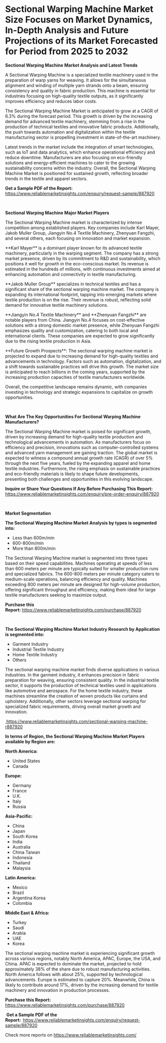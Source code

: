 <p><h1>Sectional Warping Machine Market Size Focuses on Market Dynamics, In-Depth Analysis and Future Projections of its Market Forecasted for Period from 2025 to 2032</h1></p><p><strong>Sectional Warping Machine Market Analysis and Latest Trends</strong></p>
<p><p>A Sectional Warping Machine is a specialized textile machinery used in the preparation of warp yarns for weaving. It allows for the simultaneous alignment and winding of multiple yarn strands onto a beam, ensuring consistency and quality in fabric production. This machine is essential for industries focusing on high-quality textile outputs, as it significantly improves efficiency and reduces labor costs.</p><p>The Sectional Warping Machine Market is anticipated to grow at a CAGR of 6.3% during the forecast period. This growth is driven by the increasing demand for advanced textile machinery, stemming from a rise in the production of technical textiles and innovative fabric products. Additionally, the push towards automation and digitalization within the textile manufacturing sector is propelling investment in state-of-the-art machinery.</p><p>Latest trends in the market include the integration of smart technologies, such as IoT and data analytics, which enhance operational efficiency and reduce downtime. Manufacturers are also focusing on eco-friendly solutions and energy-efficient machines to cater to the growing sustainability concerns within the industry. Overall, the Sectional Warping Machine Market is positioned for sustained growth, reflecting broader trends in the textile and apparel sectors.</p></p>
<p><strong>Get a Sample PDF of the Report:&nbsp;</strong> <a href="https://www.reliablemarketinsights.com/enquiry/request-sample/887920?utm_campaign=2210&utm_medium=2&utm_source=Github&utm_content=ia&utm_term=09042025&utm_id=sectional-warping-machine">https://www.reliablemarketinsights.com/enquiry/request-sample/887920</a></p>
<p>&nbsp;</p>
<p><strong>Sectional Warping Machine Major Market Players</strong></p>
<p><p>The Sectional Warping Machine market is characterized by intense competition among established players. Key companies include Karl Mayer, Jakob Muller Group, Jiangyin No.4 Textile Machinery, Zhenyuan Fangzhi, and several others, each focusing on innovation and market expansion.</p><p>**Karl Mayer** is a dominant player known for its advanced textile machinery, particularly in the warping segment. The company has a strong market presence, driven by its commitment to R&D and sustainability, which positions it well for growth in the eco-conscious market. Its revenue is estimated in the hundreds of millions, with continuous investments aimed at enhancing automation and connectivity in textile manufacturing.</p><p>**Jakob Muller Group** specializes in technical textiles and has a significant share of the sectional warping machine market. The company is expanding its international footprint, tapping into emerging markets where textile production is on the rise. Their revenue is robust, reflecting solid demand for innovative textile machinery solutions.</p><p>**Jiangyin No.4 Textile Machinery** and **Zhenyuan Fangzhi** are notable players from China. Jiangyin No.4 focuses on cost-effective solutions with a strong domestic market presence, while Zhenyuan Fangzhi emphasizes quality and customization, catering to both local and international clients. These companies are expected to grow significantly due to the rising textile production in Asia.</p><p>**Future Growth Prospects**: The sectional warping machine market is projected to expand due to increasing demand for high-quality textiles and advancements in technology. Factors such as automation, digitalization, and a shift towards sustainable practices will drive this growth. The market size is anticipated to reach billions in the coming years, supported by the increasing production capacities of textile manufacturers worldwide.</p><p>Overall, the competitive landscape remains dynamic, with companies investing in technology and strategic expansions to capitalize on growth opportunities.</p></p>
<p>&nbsp;</p>
<p><strong>What Are The Key Opportunities For Sectional Warping Machine Manufacturers?</strong></p>
<p><p>The Sectional Warping Machine market is poised for significant growth, driven by increasing demand for high-quality textile production and technological advancements in automation. As manufacturers focus on efficiency and precision, innovations such as computer-controlled systems and advanced yarn management are gaining traction. The global market is expected to witness a compound annual growth rate (CAGR) of over 5% through the next five years, fueled by the expanding apparel and home textile industries. Furthermore, the rising emphasis on sustainable practices and eco-friendly materials is likely to shape future developments, presenting both challenges and opportunities in this evolving landscape.</p></p>
<p><strong>Inquire or Share Your Questions If Any Before Purchasing This Report:</strong> <a href="https://www.reliablemarketinsights.com/enquiry/pre-order-enquiry/887920?utm_campaign=2210&utm_medium=2&utm_source=Github&utm_content=ia&utm_term=09042025&utm_id=sectional-warping-machine">https://www.reliablemarketinsights.com/enquiry/pre-order-enquiry/887920</a></p>
<p>&nbsp;</p>
<p><strong>Market Segmentation</strong></p>
<p><strong>The Sectional Warping Machine Market Analysis by types is segmented into:</strong></p>
<p><ul><li>Less than 600m/min</li><li>600-800m/min</li><li>More than 800m/min</li></ul></p>
<p><p>The Sectional Warping Machine market is segmented into three types based on their speed capabilities. Machines operating at speeds of less than 600 meters per minute are typically suited for smaller production runs and specialized fabrics. The 600-800 meters per minute category caters to medium-scale operations, balancing efficiency and quality. Machines exceeding 800 meters per minute are designed for high-volume production, offering significant throughput and efficiency, making them ideal for large textile manufacturers seeking to maximize output.</p></p>
<p><strong>Purchase this Report:&nbsp;</strong><a href="https://www.reliablemarketinsights.com/purchase/887920?utm_campaign=2210&utm_medium=2&utm_source=Github&utm_content=ia&utm_term=09042025&utm_id=sectional-warping-machine">https://www.reliablemarketinsights.com/purchase/887920</a></p>
<p>&nbsp;</p>
<p><strong>The Sectional Warping Machine Market Industry Research by Application is segmented into:</strong></p>
<p><ul><li>Garment Industry</li><li>Industrial Textile Industry</li><li>Home Textile Industry</li><li>Others</li></ul></p>
<p><p>The sectional warping machine market finds diverse applications in various industries. In the garment industry, it enhances precision in fabric preparation for weaving, ensuring consistent quality. In the industrial textile sector, it supports the production of technical textiles used in applications like automotive and aerospace. For the home textile industry, these machines streamline the creation of woven products like curtains and upholstery. Additionally, other sectors leverage sectional warping for specialized fabric requirements, driving overall market growth and innovation.</p></p>
<p><a href="https://www.reliablemarketinsights.com/sectional-warping-machine-r887920?utm_campaign=2210&utm_medium=2&utm_source=Github&utm_content=ia&utm_term=09042025&utm_id=sectional-warping-machine">&nbsp;https://www.reliablemarketinsights.com/sectional-warping-machine-r887920</a></p>
<p><strong>In terms of Region, the Sectional Warping Machine Market Players available by Region are:</strong></p>
<p>
    <p> <strong> North America: </strong>
        <ul>
            <li>United States</li>
            <li>Canada</li>
        </ul>
        </p> 
    <p> <strong> Europe: </strong>
        <ul>
            <li>Germany</li>
            <li>France</li>
            <li>U.K.</li>
            <li>Italy</li>
            <li>Russia</li>
        </ul>
        </p> 
    <p> <strong> Asia-Pacific: </strong>
        <ul>
            <li>China</li>
            <li>Japan</li>
            <li>South Korea</li>
            <li>India</li>
            <li>Australia</li>
            <li>China Taiwan</li>
            <li>Indonesia</li>
            <li>Thailand</li>
            <li>Malaysia</li>
        </ul>
        </p> 
    <p> <strong> Latin America: </strong>
        <ul>
            <li>Mexico</li>
            <li>Brazil</li>
            <li>Argentina Korea</li>
            <li>Colombia</li>
        </ul>
        </p> 
    <p> <strong> Middle East & Africa: </strong>
        <ul>
            <li>Turkey</li>
            <li>Saudi</li>
            <li>Arabia</li>
            <li>UAE</li>
            <li>Korea</li>
        </ul>
    </p>
    </p>
<p><p>The sectional warping machine market is experiencing significant growth across various regions, notably North America, APAC, Europe, the USA, and China. APAC is expected to dominate the market, projected to hold approximately 38% of the share due to robust manufacturing activities. North America follows with about 25%, supported by technological advancements. Europe is estimated to capture 20%. Meanwhile, China is likely to contribute around 17%, driven by the increasing demand for textile machinery and innovation in production processes.</p></p>
<p><strong>Purchase this Report: </strong><a href="https://www.reliablemarketinsights.com/purchase/887920?utm_campaign=2210&utm_medium=2&utm_source=Github&utm_content=ia&utm_term=09042025&utm_id=sectional-warping-machine">https://www.reliablemarketinsights.com/purchase/887920</a></p>
<p>&nbsp;<strong>Get a Sample PDF of the Report:&nbsp;&nbsp;</strong><a href="https://www.reliablemarketinsights.com/enquiry/request-sample/887920?utm_campaign=2210&utm_medium=2&utm_source=Github&utm_content=ia&utm_term=09042025&utm_id=sectional-warping-machine">https://www.reliablemarketinsights.com/enquiry/request-sample/887920</a></p>
<p><strong></strong></p>
<p>Check more reports on <a href="https://www.reliablemarketinsights.com/?utm_campaign=2210&utm_medium=2&utm_source=Github&utm_content=ia&utm_term=09042025&utm_id=sectional-warping-machine">https://www.reliablemarketinsights.com/</a></p>